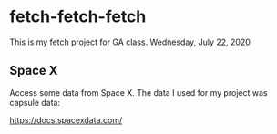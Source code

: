 # fetch-fetch-fetch
This is my fetch project for GA class. Wednesday, July 22, 2020

## Space X

Access some data from Space X. The data I used for my project was capsule data:


https://docs.spacexdata.com/
